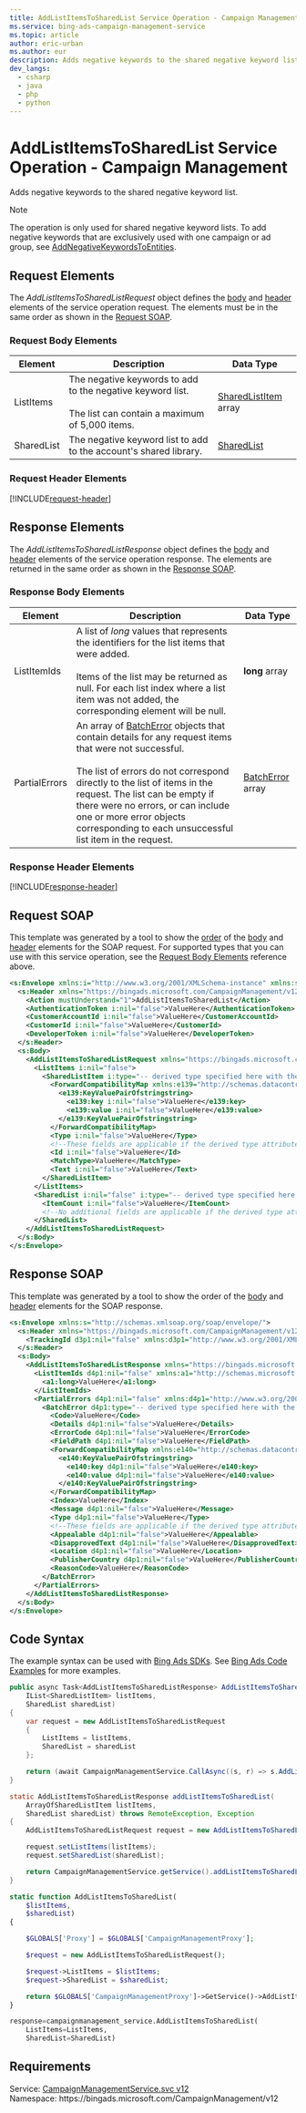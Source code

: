 ```yaml
---
title: AddListItemsToSharedList Service Operation - Campaign Management
ms.service: bing-ads-campaign-management-service
ms.topic: article
author: eric-urban
ms.author: eur
description: Adds negative keywords to the shared negative keyword list.
dev_langs: 
  - csharp
  - java
  - php
  - python
---
```

# AddListItemsToSharedList Service Operation - Campaign Management
Adds negative keywords to the shared negative keyword list.

> [!NOTE]
> The operation is only used for shared negative keyword lists. To add negative keywords that are exclusively used with one campaign or ad group, see [AddNegativeKeywordsToEntities](addnegativekeywordstoentities.md). 

## <a name="request"></a>Request Elements
The *AddListItemsToSharedListRequest* object defines the [body](#request-body) and [header](#request-header) elements of the service operation request. The elements must be in the same order as shown in the [Request SOAP](#request-soap). 

### <a name="request-body"></a>Request Body Elements

|Element|Description|Data Type|
|-----------|---------------|-------------|
|<a name="listitems"></a>ListItems|The negative keywords to add to the negative keyword list.<br /><br />The list can contain a maximum of 5,000 items.|[SharedListItem](sharedlistitem.md) array|
|<a name="sharedlist"></a>SharedList|The negative keyword list to add to the account's shared library.|[SharedList](sharedlist.md)|

### <a name="request-header"></a>Request Header Elements
[!INCLUDE[request-header](./includes/request-header.md)]

## <a name="response"></a>Response Elements
The *AddListItemsToSharedListResponse* object defines the [body](#response-body) and [header](#response-header) elements of the service operation response. The elements are returned in the same order as shown in the [Response SOAP](#response-soap).

### <a name="response-body"></a>Response Body Elements

|Element|Description|Data Type|
|-----------|---------------|-------------|
|<a name="listitemids"></a>ListItemIds|A list of *long* values that represents the identifiers for the list items that were added.<br /><br />Items of the list may be returned as null. For each list index where a list item was not added, the corresponding element will be null.|**long** array|
|<a name="partialerrors"></a>PartialErrors|An array of [BatchError](batcherror.md) objects that contain details for any request items that were not successful.<br /><br />The list of errors do not correspond directly to the list of items in the request. The list can be empty if there were no errors, or can include one or more error objects corresponding to each unsuccessful list item in the request.|[BatchError](batcherror.md) array|

### <a name="response-header"></a>Response Header Elements
[!INCLUDE[response-header](./includes/response-header.md)]

## <a name="request-soap"></a>Request SOAP
This template was generated by a tool to show the [order](../guides/services-protocol.md#element-order) of the [body](#request-body) and [header](#request-header) elements for the SOAP request. For supported types that you can use with this service operation, see the [Request Body Elements](#request-header) reference above.

```xml
<s:Envelope xmlns:i="http://www.w3.org/2001/XMLSchema-instance" xmlns:s="http://schemas.xmlsoap.org/soap/envelope/">
  <s:Header xmlns="https://bingads.microsoft.com/CampaignManagement/v12">
    <Action mustUnderstand="1">AddListItemsToSharedList</Action>
    <AuthenticationToken i:nil="false">ValueHere</AuthenticationToken>
    <CustomerAccountId i:nil="false">ValueHere</CustomerAccountId>
    <CustomerId i:nil="false">ValueHere</CustomerId>
    <DeveloperToken i:nil="false">ValueHere</DeveloperToken>
  </s:Header>
  <s:Body>
    <AddListItemsToSharedListRequest xmlns="https://bingads.microsoft.com/CampaignManagement/v12">
      <ListItems i:nil="false">
        <SharedListItem i:type="-- derived type specified here with the appropriate prefix --">
          <ForwardCompatibilityMap xmlns:e139="http://schemas.datacontract.org/2004/07/System.Collections.Generic" i:nil="false">
            <e139:KeyValuePairOfstringstring>
              <e139:key i:nil="false">ValueHere</e139:key>
              <e139:value i:nil="false">ValueHere</e139:value>
            </e139:KeyValuePairOfstringstring>
          </ForwardCompatibilityMap>
          <Type i:nil="false">ValueHere</Type>
          <!--These fields are applicable if the derived type attribute is set to NegativeKeyword-->
          <Id i:nil="false">ValueHere</Id>
          <MatchType>ValueHere</MatchType>
          <Text i:nil="false">ValueHere</Text>
        </SharedListItem>
      </ListItems>
      <SharedList i:nil="false" i:type="-- derived type specified here with the appropriate prefix --">
        <ItemCount i:nil="false">ValueHere</ItemCount>
        <!--No additional fields are applicable if the derived type attribute is set to NegativeKeywordList-->
      </SharedList>
    </AddListItemsToSharedListRequest>
  </s:Body>
</s:Envelope>
```

## <a name="response-soap"></a>Response SOAP
This template was generated by a tool to show the order of the [body](#response-body) and [header](#response-header) elements for the SOAP response.

```xml
<s:Envelope xmlns:s="http://schemas.xmlsoap.org/soap/envelope/">
  <s:Header xmlns="https://bingads.microsoft.com/CampaignManagement/v12">
    <TrackingId d3p1:nil="false" xmlns:d3p1="http://www.w3.org/2001/XMLSchema-instance">ValueHere</TrackingId>
  </s:Header>
  <s:Body>
    <AddListItemsToSharedListResponse xmlns="https://bingads.microsoft.com/CampaignManagement/v12">
      <ListItemIds d4p1:nil="false" xmlns:a1="http://schemas.microsoft.com/2003/10/Serialization/Arrays" xmlns:d4p1="http://www.w3.org/2001/XMLSchema-instance">
        <a1:long>ValueHere</a1:long>
      </ListItemIds>
      <PartialErrors d4p1:nil="false" xmlns:d4p1="http://www.w3.org/2001/XMLSchema-instance">
        <BatchError d4p1:type="-- derived type specified here with the appropriate prefix --">
          <Code>ValueHere</Code>
          <Details d4p1:nil="false">ValueHere</Details>
          <ErrorCode d4p1:nil="false">ValueHere</ErrorCode>
          <FieldPath d4p1:nil="false">ValueHere</FieldPath>
          <ForwardCompatibilityMap xmlns:e140="http://schemas.datacontract.org/2004/07/System.Collections.Generic" d4p1:nil="false">
            <e140:KeyValuePairOfstringstring>
              <e140:key d4p1:nil="false">ValueHere</e140:key>
              <e140:value d4p1:nil="false">ValueHere</e140:value>
            </e140:KeyValuePairOfstringstring>
          </ForwardCompatibilityMap>
          <Index>ValueHere</Index>
          <Message d4p1:nil="false">ValueHere</Message>
          <Type d4p1:nil="false">ValueHere</Type>
          <!--These fields are applicable if the derived type attribute is set to EditorialError-->
          <Appealable d4p1:nil="false">ValueHere</Appealable>
          <DisapprovedText d4p1:nil="false">ValueHere</DisapprovedText>
          <Location d4p1:nil="false">ValueHere</Location>
          <PublisherCountry d4p1:nil="false">ValueHere</PublisherCountry>
          <ReasonCode>ValueHere</ReasonCode>
        </BatchError>
      </PartialErrors>
    </AddListItemsToSharedListResponse>
  </s:Body>
</s:Envelope>
```

## <a name="example"></a>Code Syntax
The example syntax can be used with [Bing Ads SDKs](../guides/client-libraries.md). See [Bing Ads Code Examples](../guides/code-examples.md) for more examples.
```csharp
public async Task<AddListItemsToSharedListResponse> AddListItemsToSharedListAsync(
	IList<SharedListItem> listItems,
	SharedList sharedList)
{
	var request = new AddListItemsToSharedListRequest
	{
		ListItems = listItems,
		SharedList = sharedList
	};

	return (await CampaignManagementService.CallAsync((s, r) => s.AddListItemsToSharedListAsync(r), request));
}
```
```java
static AddListItemsToSharedListResponse addListItemsToSharedList(
	ArrayOfSharedListItem listItems,
	SharedList sharedList) throws RemoteException, Exception
{
	AddListItemsToSharedListRequest request = new AddListItemsToSharedListRequest();

	request.setListItems(listItems);
	request.setSharedList(sharedList);

	return CampaignManagementService.getService().addListItemsToSharedList(request);
}
```
```php
static function AddListItemsToSharedList(
	$listItems,
	$sharedList)
{

	$GLOBALS['Proxy'] = $GLOBALS['CampaignManagementProxy'];

	$request = new AddListItemsToSharedListRequest();

	$request->ListItems = $listItems;
	$request->SharedList = $sharedList;

	return $GLOBALS['CampaignManagementProxy']->GetService()->AddListItemsToSharedList($request);
}
```
```python
response=campaignmanagement_service.AddListItemsToSharedList(
	ListItems=ListItems,
	SharedList=SharedList)
```

## Requirements
Service: [CampaignManagementService.svc v12](https://campaign.api.bingads.microsoft.com/Api/Advertiser/CampaignManagement/v12/CampaignManagementService.svc)  
Namespace: https\://bingads.microsoft.com/CampaignManagement/v12  

